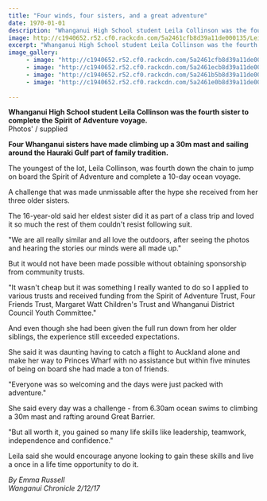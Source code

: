 ```yaml
---
title: "Four winds, four sisters, and a great adventure"
date: 1970-01-01
description: "Whanganui High School student Leila Collinson was the fourth sister to complete the Spirit of Adventure voyage..."
image: http://c1940652.r52.cf0.rackcdn.com/5a2461cfb8d39a11de000135/Leila-Collinson.jpg
excerpt: "Whanganui High School student Leila Collinson was the fourth sister to complete the Spirit of Adventure voyage."
image_gallery:
     - image: "http://c1940652.r52.cf0.rackcdn.com/5a2461cfb8d39a11de000135/Leila-Collinson.jpg"
     - image: "http://c1940652.r52.cf0.rackcdn.com/5a2461ecb8d39a11de000139/Zara-Collinson.jpg"
     - image: "http://c1940652.r52.cf0.rackcdn.com/5a2461b5b8d39a11de000133/Aysha-Collinson.jpg"
     - image: "http://c1940652.r52.cf0.rackcdn.com/5a2461e0b8d39a11de000137/Sophia-Collinson.jpg"
    
---
```


<p><span><strong>Whanganui High School student Leila Collinson was the fourth sister to complete the Spirit of Adventure voyage.</strong> <br />Photos' / supplied</span></p>
<p class="element element-paragraph"><strong>Four Whanganui sisters have made climbing up a 30m mast and sailing around the Hauraki Gulf part of family tradition.</strong></p>
<p class="element element-paragraph">The youngest of the lot, Leila Collinson, was fourth down the chain to jump on board the Spirit of Adventure and complete a 10-day ocean voyage.</p>
<p class="element element-paragraph">A challenge that was made unmissable after the hype she received from her three older sisters.</p>
<p class="element element-paragraph">The 16-year-old said her eldest sister did it as part of a class trip and loved it so much the rest of them couldn't resist following suit.</p>
<p class="element element-paragraph">"We are all really similar and all love the outdoors, after seeing the photos and hearing the stories our minds were all made up."</p>
<p class="element element-paragraph">But it would not have been made possible without obtaining sponsorship from community trusts.</p>
<p class="element element-paragraph">"It wasn't cheap but it was something I really wanted to do so I applied to various trusts and received funding from the Spirit of Adventure Trust, Four Friends Trust, Margaret Watt Children's Trust and Whanganui District Council Youth Committee."</p>
<p class="element element-paragraph">And even though she had been given the full run down from her older siblings, the experience still exceeded expectations.</p>
<p class="element element-paragraph">She said it was daunting having to catch a flight to Auckland alone and make her way to Princes Wharf with no assistance but within five minutes of being on board she had made a ton of friends.</p>
<p class="element element-paragraph">"Everyone was so welcoming and the days were just packed with adventure."</p>
<p class="element element-paragraph">She said every day was a challenge - from 6.30am ocean swims to climbing a 30m mast and rafting around Great Barrier.</p>
<p class="element element-paragraph">"But all worth it, you gained so many life skills like leadership, teamwork, independence and confidence."</p>
<p class="element element-paragraph">Leila said she would encourage anyone looking to gain these skills and live a once in a life time opportunity to do it.</p>
<p><em>By&nbsp;Emma Russell<br />Wanganui Chronicle 2/12/17</em></p>

